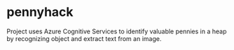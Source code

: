 # pennyhack
Project uses Azure Cognitive Services to identify valuable pennies in a heap by recognizing object and extract text from an image.
